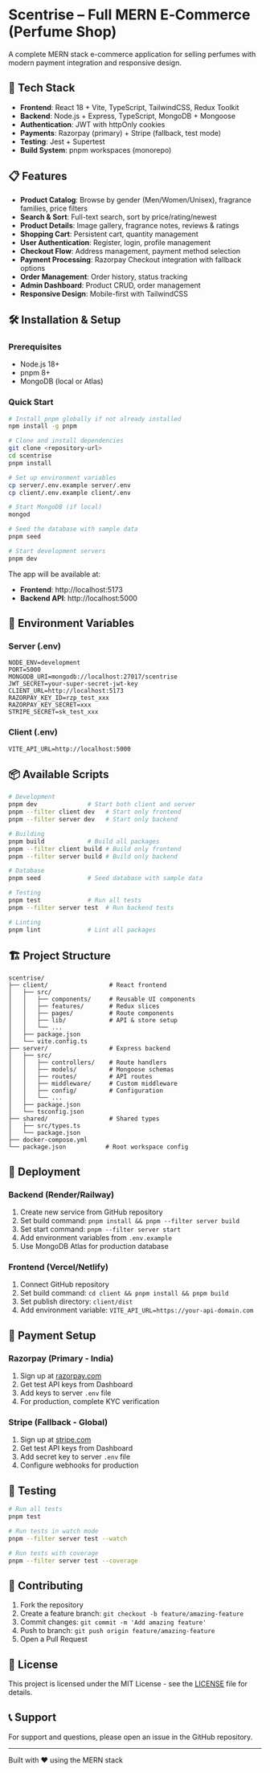 # Scentrise – Full MERN E‑Commerce (Perfume Shop)

A complete MERN stack e-commerce application for selling perfumes with modern payment integration and responsive design.

## 🚀 Tech Stack

- **Frontend**: React 18 + Vite, TypeScript, TailwindCSS, Redux Toolkit
- **Backend**: Node.js + Express, TypeScript, MongoDB + Mongoose  
- **Authentication**: JWT with httpOnly cookies
- **Payments**: Razorpay (primary) + Stripe (fallback, test mode)
- **Testing**: Jest + Supertest
- **Build System**: pnpm workspaces (monorepo)

## 📋 Features

- **Product Catalog**: Browse by gender (Men/Women/Unisex), fragrance families, price filters
- **Search & Sort**: Full-text search, sort by price/rating/newest
- **Product Details**: Image gallery, fragrance notes, reviews & ratings
- **Shopping Cart**: Persistent cart, quantity management
- **User Authentication**: Register, login, profile management
- **Checkout Flow**: Address management, payment method selection
- **Payment Processing**: Razorpay Checkout integration with fallback options
- **Order Management**: Order history, status tracking
- **Admin Dashboard**: Product CRUD, order management
- **Responsive Design**: Mobile-first with TailwindCSS

## 🛠️ Installation & Setup

### Prerequisites
- Node.js 18+ 
- pnpm 8+
- MongoDB (local or Atlas)

### Quick Start

```bash
# Install pnpm globally if not already installed
npm install -g pnpm

# Clone and install dependencies
git clone <repository-url>
cd scentrise
pnpm install

# Set up environment variables
cp server/.env.example server/.env
cp client/.env.example client/.env

# Start MongoDB (if local)
mongod

# Seed the database with sample data
pnpm seed

# Start development servers
pnpm dev
```

The app will be available at:
- **Frontend**: http://localhost:5173
- **Backend API**: http://localhost:5000

## 🔧 Environment Variables

### Server (.env)
```env
NODE_ENV=development
PORT=5000
MONGODB_URI=mongodb://localhost:27017/scentrise
JWT_SECRET=your-super-secret-jwt-key
CLIENT_URL=http://localhost:5173
RAZORPAY_KEY_ID=rzp_test_xxx
RAZORPAY_KEY_SECRET=xxx
STRIPE_SECRET=sk_test_xxx
```

### Client (.env)
```env
VITE_API_URL=http://localhost:5000
```

## 📦 Available Scripts

```bash
# Development
pnpm dev              # Start both client and server
pnpm --filter client dev   # Start only frontend
pnpm --filter server dev   # Start only backend

# Building
pnpm build            # Build all packages
pnpm --filter client build # Build only frontend
pnpm --filter server build # Build only backend

# Database
pnpm seed             # Seed database with sample data

# Testing
pnpm test             # Run all tests
pnpm --filter server test  # Run backend tests

# Linting
pnpm lint             # Lint all packages
```

## 🏗️ Project Structure

```
scentrise/
├── client/                 # React frontend
│   ├── src/
│   │   ├── components/     # Reusable UI components
│   │   ├── features/       # Redux slices
│   │   ├── pages/          # Route components
│   │   ├── lib/            # API & store setup
│   │   └── ...
│   ├── package.json
│   └── vite.config.ts
├── server/                 # Express backend
│   ├── src/
│   │   ├── controllers/    # Route handlers
│   │   ├── models/         # Mongoose schemas
│   │   ├── routes/         # API routes
│   │   ├── middleware/     # Custom middleware
│   │   ├── config/         # Configuration
│   │   └── ...
│   ├── package.json
│   └── tsconfig.json
├── shared/                 # Shared types
│   ├── src/types.ts
│   └── package.json
├── docker-compose.yml
└── package.json           # Root workspace config
```

## 🚀 Deployment

### Backend (Render/Railway)
1. Create new service from GitHub repository
2. Set build command: `pnpm install && pnpm --filter server build`
3. Set start command: `pnpm --filter server start`
4. Add environment variables from `.env.example`
5. Use MongoDB Atlas for production database

### Frontend (Vercel/Netlify)
1. Connect GitHub repository
2. Set build command: `cd client && pnpm install && pnpm build`
3. Set publish directory: `client/dist`
4. Add environment variable: `VITE_API_URL=https://your-api-domain.com`

## 🔑 Payment Setup

### Razorpay (Primary - India)
1. Sign up at [razorpay.com](https://razorpay.com)
2. Get test API keys from Dashboard
3. Add keys to server `.env` file
4. For production, complete KYC verification

### Stripe (Fallback - Global)
1. Sign up at [stripe.com](https://stripe.com)
2. Get test API keys from Dashboard  
3. Add secret key to server `.env` file
4. Configure webhooks for production

## 🧪 Testing

```bash
# Run all tests
pnpm test

# Run tests in watch mode
pnpm --filter server test --watch

# Run tests with coverage
pnpm --filter server test --coverage
```

## 🤝 Contributing

1. Fork the repository
2. Create a feature branch: `git checkout -b feature/amazing-feature`
3. Commit changes: `git commit -m 'Add amazing feature'`
4. Push to branch: `git push origin feature/amazing-feature`
5. Open a Pull Request

## 📄 License

This project is licensed under the MIT License - see the [LICENSE](LICENSE) file for details.

## 📞 Support

For support and questions, please open an issue in the GitHub repository.

---

Built with ❤️ using the MERN stack
